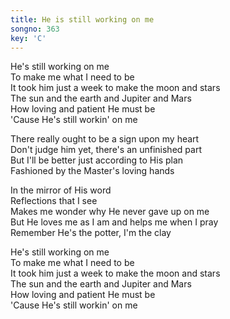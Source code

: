 ```yaml
---
title: He is still working on me
songno: 363
key: 'C'
---
```

He's still working on me  
To make me what I need to be  
It took him just a week to make the moon and stars  
The sun and the earth and Jupiter and Mars  
How loving and patient He must be  
'Cause He's still workin' on me  
  
There really ought to be a sign upon my heart  
Don't judge him yet, there's an unfinished part  
But I'll be better just according to His plan  
Fashioned by the Master's loving hands  
  
In the mirror of His word  
Reflections that I see  
Makes me wonder why He never gave up on me  
But He loves me as I am and helps me when I pray  
Remember He's the potter, I'm the clay  
  
He's still working on me  
To make me what I need to be  
It took him just a week to make the moon and stars  
The sun and the earth and Jupiter and Mars  
How loving and patient He must be  
'Cause He's still workin' on me  

